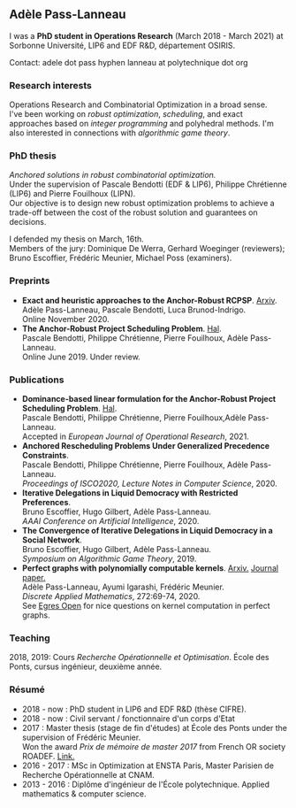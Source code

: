 ## Adèle Pass-Lanneau

I was a **PhD student in Operations Research** (March 2018 - March 2021) at Sorbonne Université, LIP6 and EDF R&D, département OSIRIS.

Contact: adele dot pass hyphen lanneau at polytechnique dot org



### Research interests
Operations Research and Combinatorial Optimization in a broad sense.  
I've been working on *robust optimization*, *scheduling*, and exact approaches based on *integer programming* and polyhedral methods. I'm also interested in connections with *algorithmic game theory*.

### PhD thesis
_Anchored solutions in robust combinatorial optimization._  
Under the supervision of Pascale Bendotti (EDF & LIP6), Philippe Chrétienne (LIP6) and Pierre Fouilhoux (LIPN).  
Our objective is to design new robust optimization problems to achieve a trade-off between the cost of the robust solution and guarantees on decisions.

I defended my thesis on March, 16th.  
Members of the jury: Dominique De Werra, Gerhard Woeginger (reviewers); Bruno Escoffier, Frédéric Meunier, Michael Poss (examiners).  


### Preprints
- **Exact and heuristic approaches to the Anchor-Robust RCPSP**. [Arxiv](https://arxiv.org/abs/2011.02020).  
Adèle Pass-Lanneau, Pascale Bendotti, Luca Brunod-Indrigo.  
Online November 2020.  
- **The Anchor-Robust Project Scheduling Problem**. [Hal](https://hal.archives-ouvertes.fr/hal-02144834v1).   
Pascale Bendotti, Philippe Chrétienne, Pierre Fouilhoux, Adèle Pass-Lanneau.   
Online June 2019. Under review.  


### Publications

- **Dominance-based linear formulation for the Anchor-Robust Project Scheduling Problem**. [Hal](https://hal.inria.fr/hal-02938158/).  
Pascale Bendotti, Philippe Chrétienne, Pierre Fouilhoux,Adèle Pass-Lanneau.  
Accepted in _European Journal of Operational Research_, 2021.
- **Anchored Rescheduling Problems Under Generalized Precedence Constraints**.  
Pascale Bendotti, Philippe Chrétienne, Pierre Fouilhoux, Adèle Pass-Lanneau.   
_Proceedings of ISCO2020, Lecture Notes in Computer Science_, 2020.  
- **Iterative Delegations in Liquid Democracy with Restricted Preferences**.  
Bruno Escoffier, Hugo Gilbert, Adèle Pass-Lanneau.  
_AAAI Conference on Artificial Intelligence_, 2020.  
- **The Convergence of Iterative Delegations in Liquid Democracy in a Social Network**.  
Bruno Escoffier, Hugo Gilbert, Adèle Pass-Lanneau.  
_Symposium on Algorithmic Game Theory_, 2019. 
- **Perfect graphs with polynomially computable kernels**. [Arxiv.](https://arxiv.org/abs/1801.02253) [Journal paper.](https://www.sciencedirect.com/science/article/abs/pii/S0166218X18305067)  
Adèle Pass-Lanneau, Ayumi Igarashi, Frédéric Meunier.  
_Discrete Applied Mathematics_, 272:69-74, 2020.  
See [Egres Open](http://lemon.cs.elte.hu/egres/open/Finding_kernels_in_special_digraphs) for nice questions on kernel computation in perfect graphs.  



### Teaching

2018, 2019: Cours _Recherche Opérationnelle et Optimisation_. École des Ponts, cursus ingénieur, deuxième année.

### Résumé
- 2018 - now : PhD student in LIP6 and EDF R&D (thèse CIFRE).
- 2018 - now : Civil servant / fonctionnaire d'un corps d'Etat
- 2017 : Master thesis (stage de fin d'études) at École des Ponts under the supervision of Frédéric Meunier.  
Won the award *Prix de mémoire de master 2017* from French OR society ROADEF. [Link.](https://www.roadef.org/roadef-prix-etudiant-master)
- 2016 - 2017 : MSc in Optimization at ENSTA Paris, Master Parisien de Recherche Opérationnelle at CNAM.
- 2013 - 2016 : Diplôme d'ingénieur de l'École polytechnique. Applied mathematics & computer science.


